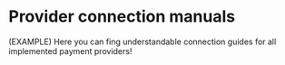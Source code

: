 # Provider connection manuals
(EXAMPLE)
Here you can fing understandable connection guides for all implemented payment providers!
